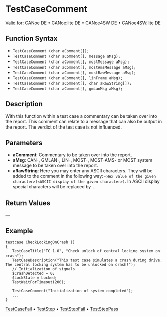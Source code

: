 # TestCaseComment

[Valid for](../../../Shared/FeatureAvailability.md): CANoe DE • CANoe:lite DE • CANoe4SW DE • CANoe4SW:lite DE

## Function Syntax

- `TestCaseComment (char aComment[]);`
- `TestCaseComment (char aComment[], message aMsg);`
- `TestCaseComment (char aComment[], mostMessage aMsg);`
- `TestCaseComment (char aComment[], mostAmsMessage aMsg);`
- `TestCaseComment (char aComment[], mostRawMessage aMsg);`
- `TestCaseComment (char aComment[], linFrame aMsg);`
- `TestCaseComment (char aComment[], char aRawString[]);`
- `TestCaseComment (char aComment[], gmLanMsg aMsg);`

## Description

With this function within a test case a commentary can be taken over into the report. This comment can relate to a message that can also be output in the report. The verdict of the test case is not influenced.

## Parameters

- **aComment**: Commentary to be taken over into the report.
- **aMsg**: CAN-, GMLAN-, LIN-, MOST-, MOST-AMS- or MOST system message to be taken over into the report.
- **aRawString**: Here you may enter any ASCII characters. They will be added to the comment in the following way: `<Hex value of the given character>(<ASCII display of the given character>)`. In ASCII display special characters will be replaced by `.`.

## Return Values

—

## Example

```plaintext
testcase CheckLockingOnCrash ()
{
   TestCaseTitle("TC 1.0", "Check unlock of central locking system on crash");
   TestCaseDescription("This test case simulates a crash during drive. The central locking system has to be unlocked on crash!");
   // Initialization of signals
   $CrashDetected = 0;
   $LockState = Locked;
   TestWaitForTimeout(200);

   TestCaseComment("Initialization of system completed");
   ...
}
```

[TestCaseFail](CAPLfunctionTestCaseFail.md) • [TestStep](CAPLfunctionTestStep.md) • [TestStepFail](CAPLfunctionTestStep.md) • [TestStepPass](CAPLfunctionTestStep.md)
